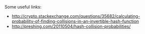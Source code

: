 Some useful links:

* http://crypto.stackexchange.com/questions/35682/calculating-probability-of-finding-collisions-in-an-invertible-hash-function
* http://preshing.com/20110504/hash-collision-probabilities/

